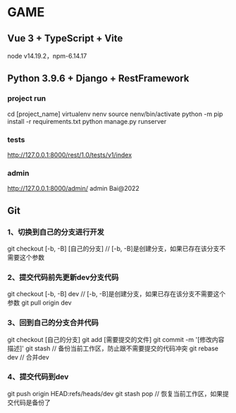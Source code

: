 # GAME

## Vue 3 + TypeScript + Vite

node v14.19.2，npm-6.14.17

## Python 3.9.6 + Django + RestFramework

### project run

cd [project_name]
virtualenv nenv
source nenv/bin/activate
python -m pip install -r requirements.txt
python manage.py runserver

### tests

http://127.0.0.1:8000/rest/1.0/tests/v1/index

### admin

http://127.0.0.1:8000/admin/
admin
Bai@2022

## Git

### 1、切换到自己的分支进行开发

git checkout [-b, -B] [自己的分支]  // [-b, -B]是创建分支，如果已存在该分支不需要这个参数

### 2、提交代码前先更新dev分支代码

git checkout [-b, -B] dev  // [-b, -B]是创建分支，如果已存在该分支不需要这个参数
git pull origin dev

### 3、回到自己的分支合并代码

git checkout [自己的分支]
git add [需要提交的文件]
git commit -m '[修改内容描述]'
git stash  // 备份当前工作区，防止跟不需要提交的代码冲突
git rebase dev  // 合并dev

### 4、提交代码到dev

git push origin HEAD:refs/heads/dev
git stash pop  // 恢复当前工作区，如果提交代码是备份了
